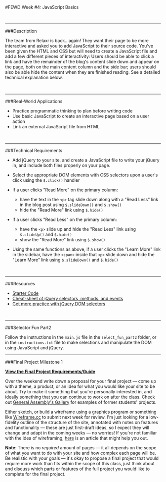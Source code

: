 #FEWD Week #4: JavaScript Basics

<br>

---


###Description 

The team from Relaxr is back...again! They want their page to be more interactive and asked you to add JavaScript to their source code. You've been given the HTML and CSS but will need to create a JavaScript file and add a few different pieces of interactivity:  Users should be able to click a link and have the remainder of the blog's content slide down and appear on the page, both on the main content column and the side bar; users should also be able hide the content when they are finished reading. See a detailed technical explanation below.


<br>

---


###Real-World Applications


- Practice programmatic thinking to plan before writing code
- Use basic JavaScript to create an interactive page based on a user action
- Link an external JavaScript file from HTML


<br>

---


###Technical Requirements 

- Add jQuery to your site, and create a JavaScript file to write your jQuery in, and include both files properly on your page.
- Select the appropriate DOM elements with CSS selectors upon a user's click using the ```$.click()``` handler
- If a user clicks "Read More" on the primary column:

  - have the text in the ```<p>``` tag slide down along with a "Read Less" link in the blog post using  ```$.slideDown()``` and ```$.show()```
  - hide the "Read More" link using ```$.hide()```

- If a user clicks "Read Less" on the primary column:

  - have the ```<p>``` slide up and hide the "Read Less" link using  ```$.slideUp()``` and ```$.hide()```
  - show the "Read More" link using ```$.show()```

- Using the same functions as above, if a user clicks the "Learn More" link in the sidebar, have the ```<span>``` inside that ```<p>``` slide down and hide the "Learn More" link using ```$.slideDown()``` and ```$.hide()```



<br>

---

###Resources

- [Starter Code](starter_code)
- [Cheat-sheet of jQuery selectors, methods, and events](http://oscarotero.com/jquery/)
- [Get more practice with jQuery DOM selectors](jquery_dom_selector_practice)


<br>

---

###Selector Fun Part2

Follow the instructions in the `main.js` file in the `select_fun_part2` folder, or in the `instructions.txt` file to make selections and manipulate the DOM using JavaScript and jQuery.

---

###Final Project Milestone 1

**[View the Final Project Requirements/Guide](https://github.com/GA-Chicago-FEWD6/Final_Project/blob/master/final_project_requirements.md)**

Over the weekend write down a proposal for your final project — come up with a theme, a product, or an idea for what you would like your site to be about. Try to make it something that you're personally interested in, and ideally something that you can continue to work on after the class. Check out [General Assembly's Gallery](https://gallery.generalassemb.ly/FEWD?metro=) for examples of former students' projects.

Either sketch, or build a wireframe using a graphics program or something like [Wireframe.cc](https://wireframe.cc/) to submit next week for review. I'm just looking for a low-fidelity outline of the structure of the site, annotated with notes on features and functionality — these are just first-draft ideas, so I expect they will change and adapt in the coming weeks — no worries! If you're not familiar with the idea of wireframing, [here](http://webdesign.tutsplus.com/articles/a-beginners-guide-to-wireframing--webdesign-7399) is an article that might help you out.

**Note**: There is no _required_ amount of pages — it all depends on the scope of what you want to do with your site and how complex each page will be. Be realistic with your goals — it's okay to propose a final project that would require more work than fits within the scope of this class, just think about and discuss which parts or features of the full project you would like to complete for the final project.
